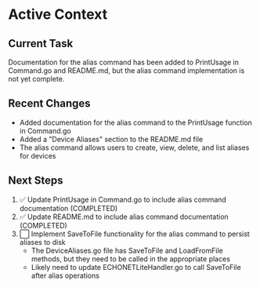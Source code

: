 # Active Context

## Current Task
Documentation for the alias command has been added to PrintUsage in Command.go and README.md, but the alias command implementation is not yet complete.

## Recent Changes
- Added documentation for the alias command to the PrintUsage function in Command.go
- Added a "Device Aliases" section to the README.md file
- The alias command allows users to create, view, delete, and list aliases for devices

## Next Steps
1. ✅ Update PrintUsage in Command.go to include alias command documentation (COMPLETED)
2. ✅ Update README.md to include alias command documentation (COMPLETED)
3. ⬜ Implement SaveToFile functionality for the alias command to persist aliases to disk
   - The DeviceAliases.go file has SaveToFile and LoadFromFile methods, but they need to be called in the appropriate places
   - Likely need to update ECHONETLiteHandler.go to call SaveToFile after alias operations
